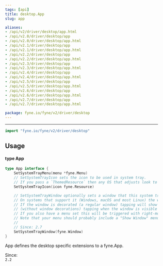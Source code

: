 ```yaml
---
tags: [api]
title: desktop.App
slug: app

aliases:
- /api/v2/driver/desktop/app.html
- /api/v2.0/driver/desktop/app
- /api/v2.0/driver/desktop/app.html
- /api/v2.1/driver/desktop/app
- /api/v2.1/driver/desktop/app.html
- /api/v2.2/driver/desktop/app
- /api/v2.2/driver/desktop/app.html
- /api/v2.3/driver/desktop/app
- /api/v2.3/driver/desktop/app.html
- /api/v2.4/driver/desktop/app
- /api/v2.4/driver/desktop/app.html
- /api/v2.5/driver/desktop/app
- /api/v2.5/driver/desktop/app.html
- /api/v2.6/driver/desktop/app
- /api/v2.6/driver/desktop/app.html
- /api/v2.7/driver/desktop/app
- /api/v2.7/driver/desktop/app.html

package: fyne.io/fyne/v2/driver/desktop
---
```



---
```go
import "fyne.io/fyne/v2/driver/desktop"
```

## Usage

#### type App

```go
type App interface {
	SetSystemTrayMenu(menu *fyne.Menu)
	// SetSystemTrayIcon sets the icon to be used in system tray.
	// If you pass a `ThemedResource` then any OS that adjusts look to match theme will adapt the icon.
	SetSystemTrayIcon(icon fyne.Resource)

	// SetSystemTrayWindow optionally sets a window that this system tray will help to control.
	// On systems that support it (Windows, macOS and most Linux) the window will be shown on left-tap.
	// If the window is decorated (a regular window) tapping will show it only, however for a splash window
	// (without window decorations) tapping when the window is visible will hide it.
	// If you also have a menu set this will be triggered with right-mouse tap.
	// Note that your menu should probably include a "Show Window" menu item for less-compliant Linux systems.
	//
	// Since: 2.7
	SetSystemTrayWindow(fyne.Window)
}
```

App defines the desktop specific extensions to a fyne.App.


<div class="since">Since: <code>
2.2</code></div>
